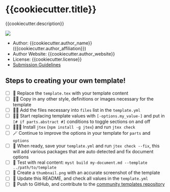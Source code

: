 # {{cookiecutter.title}}

{{cookiecutter.description}}

![](thumbnail.png)

- Author: {{cookiecutter.author_name}} ({{cookiecutter.author_affiliation}})
- Author Website: {{cookiecutter.author_website}}
- License: {{cookiecutter.license}}
- [Submission Guidelines]({{cookiecutter.source}})

## Steps to creating your own template!

- [ ] 📑 Replace the `template.tex` with your template content
- [ ] 👯‍♀️ Copy in any other style, definitions or images necessary for the template
- [ ] 👩‍🔬 Add the files necessary into `files` list in the `template.yml`
- [ ] 🧙‍♀️ Start replacing template values with `[-options.my_value-]` and put in `[# if parts.abstract #]` conditions to toggle sections on and off
- [ ] 👩🏿‍💻 Install `jtex` (`npm install -g jtex`) and run `jtex check`
- [ ] 🪄 Continue to improve the options in your template for `parts` and `options`
- [ ] 💾 When ready, save your `template.yml` and run `jtex check --fix`, this will add various packages that are auto detected and fix document options
- [ ] 🧪 Test with real content: `myst build my-document.md --template ../path/to/template`
- [ ] 📸 Create a `thumbnail.png` with an accurate screenshot of the template
- [ ] 🧭 Update this README, and check all values in the `template.yml`
- [ ] 🚀 Push to GitHub, and contribute to the [community templates repository](https://github.com/myst-templates/templates)
